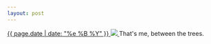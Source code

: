 ```yaml
---
layout: post
---
```


<p>
  <a href="/83">
    <time>{{ page.date | date: "%e %B %Y" }}</time>
    <img src="https://s3.amazonaws.com/life.aaronjgreenberg.com/83.jpg">
  </a>
  That's me, between the trees.
</p>
